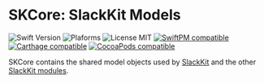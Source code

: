 # SKCore: SlackKit Models
![Swift Version](https://img.shields.io/badge/Swift-4.0.3-orange.svg)
![Plaforms](https://img.shields.io/badge/Platforms-macOS,iOS,tvOS,Linux-lightgrey.svg)
![License MIT](https://img.shields.io/badge/License-MIT-lightgrey.svg)
[![SwiftPM compatible](https://img.shields.io/badge/SwiftPM-compatible-brightgreen.svg)](https://github.com/apple/swift-package-manager)
[![Carthage compatible](https://img.shields.io/badge/Carthage-compatible-brightgreen.svg)](https://github.com/Carthage/Carthage)
[![CocoaPods compatible](https://img.shields.io/badge/CocoaPods-compatible-brightgreen.svg)](https://cocoapods.org)

SKCore contains the shared model objects used by [SlackKit](https://www.github.com/SlackKit/SlackKit) and the other [SlackKit modules](https://www.github.com/SlackKit).
